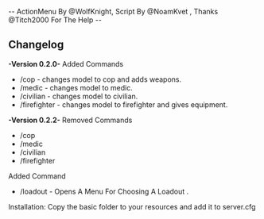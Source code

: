 -- ActionMenu By @WolfKnight, 
Script By @NoamKvet ,
 Thanks @Titch2000 For The Help -- 


Changelog
----------


**-Version 0.2.0-**
Added Commands
- /cop - changes model to cop and adds weapons.
- /medic - changes model to medic.
- /civilian - changes model to civilian.
- /firefighter - changes model to firefighter and gives equipment.

**-Version 0.2.2-**
Removed Commands
- /cop
- /medic
- /civilian
- /firefighter

Added Command 
- /loadout - Opens A Menu For Choosing A Loadout .

Installation:
Copy the basic folder to your resources and add it to server.cfg

